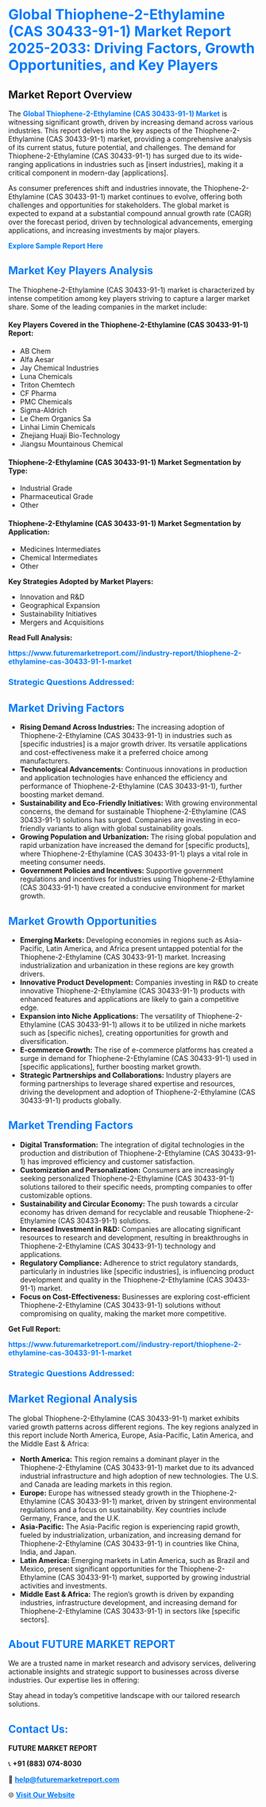 <h1 style="color: #007BFF;">Global Thiophene-2-Ethylamine (CAS 30433-91-1) Market Report 2025-2033: Driving Factors, Growth Opportunities, and Key Players</h1>

<section id="overview">
<h2>Market Report Overview</h2>
<p>The <a href="https://www.futuremarketreport.com//industry-report/thiophene-2-ethylamine-cas-30433-91-1-market" style="color: #007BFF; text-decoration: none;"><strong>Global Thiophene-2-Ethylamine (CAS 30433-91-1) Market</strong></a> is witnessing significant growth, driven by increasing demand across various industries. This report delves into the key aspects of the Thiophene-2-Ethylamine (CAS 30433-91-1) market, providing a comprehensive analysis of its current status, future potential, and challenges. The demand for Thiophene-2-Ethylamine (CAS 30433-91-1) has surged due to its wide-ranging applications in industries such as [insert industries], making it a critical component in modern-day [applications].</p>
<p>As consumer preferences shift and industries innovate, the Thiophene-2-Ethylamine (CAS 30433-91-1) market continues to evolve, offering both challenges and opportunities for stakeholders. The global market is expected to expand at a substantial compound annual growth rate (CAGR) over the forecast period, driven by technological advancements, emerging applications, and increasing investments by major players.</p>
</section>

<section id="overview">
<p><a href="https://www.futuremarketreport.com//request-sample/reportId=90786" style="color: #007BFF; text-decoration: none;"><strong>Explore Sample Report Here</strong></a></p>
</section>

<section id="key-players">
<h2 style="color: #007BFF;">Market Key Players Analysis</h2>
<p>The Thiophene-2-Ethylamine (CAS 30433-91-1) market is characterized by intense competition among key players striving to capture a larger market share. Some of the leading companies in the market include:</p>
<h4>Key Players Covered in the Thiophene-2-Ethylamine (CAS 30433-91-1) Report:</h4>
<ul><li>AB Chem</li><li>Alfa Aesar</li><li>Jay Chemical Industries</li><li>Luna Chemicals</li><li>Triton Chemtech</li><li>CF Pharma</li><li>PMC Chemicals</li><li>Sigma-Aldrich</li><li>Le Chem Organics Sa</li><li>Linhai Limin Chemicals</li><li>Zhejiang Huaji Bio-Technology</li><li>Jiangsu Mountainous Chemical</li></ul>
<h4>Thiophene-2-Ethylamine (CAS 30433-91-1) Market Segmentation by Type:</h4>
<ul><li>Industrial Grade</li><li>Pharmaceutical Grade</li><li>Other</li></ul>

<h4>Thiophene-2-Ethylamine (CAS 30433-91-1) Market Segmentation by Application:</h4>
<ul><li>Medicines Intermediates</li><li>Chemical Intermediates</li><li>Other</li></ul>
<p><strong>Key Strategies Adopted by Market Players:</strong></p>
<ul>
<li>Innovation and R&D</li>
<li>Geographical Expansion</li>
<li>Sustainability Initiatives</li>
<li>Mergers and Acquisitions</li>
</ul>
</section>

<section>
<p><strong>Read Full Analysis: </strong></p><a href="https://www.futuremarketreport.com//industry-report/thiophene-2-ethylamine-cas-30433-91-1-market" style="color: #007BFF; text-decoration: none;"><strong>https://www.futuremarketreport.com//industry-report/thiophene-2-ethylamine-cas-30433-91-1-market</strong></a>
<h3 style="color: #007BFF;">Strategic Questions Addressed:</h3>
</section>

<section id="driving-factors">
<h2 style="color: #007BFF;">Market Driving Factors</h2>
<ul>
<li><strong>Rising Demand Across Industries:</strong> The increasing adoption of Thiophene-2-Ethylamine (CAS 30433-91-1) in industries such as [specific industries] is a major growth driver. Its versatile applications and cost-effectiveness make it a preferred choice among manufacturers.</li>
<li><strong>Technological Advancements:</strong> Continuous innovations in production and application technologies have enhanced the efficiency and performance of Thiophene-2-Ethylamine (CAS 30433-91-1), further boosting market demand.</li>
<li><strong>Sustainability and Eco-Friendly Initiatives:</strong> With growing environmental concerns, the demand for sustainable Thiophene-2-Ethylamine (CAS 30433-91-1) solutions has surged. Companies are investing in eco-friendly variants to align with global sustainability goals.</li>
<li><strong>Growing Population and Urbanization:</strong> The rising global population and rapid urbanization have increased the demand for [specific products], where Thiophene-2-Ethylamine (CAS 30433-91-1) plays a vital role in meeting consumer needs.</li>
<li><strong>Government Policies and Incentives:</strong> Supportive government regulations and incentives for industries using Thiophene-2-Ethylamine (CAS 30433-91-1) have created a conducive environment for market growth.</li>
</ul>
</section>

<section id="growth-opportunities">
<h2 style="color: #007BFF;">Market Growth Opportunities</h2>
<ul>
<li><strong>Emerging Markets:</strong> Developing economies in regions such as Asia-Pacific, Latin America, and Africa present untapped potential for the Thiophene-2-Ethylamine (CAS 30433-91-1) market. Increasing industrialization and urbanization in these regions are key growth drivers.</li>
<li><strong>Innovative Product Development:</strong> Companies investing in R&D to create innovative Thiophene-2-Ethylamine (CAS 30433-91-1) products with enhanced features and applications are likely to gain a competitive edge.</li>
<li><strong>Expansion into Niche Applications:</strong> The versatility of Thiophene-2-Ethylamine (CAS 30433-91-1) allows it to be utilized in niche markets such as [specific niches], creating opportunities for growth and diversification.</li>
<li><strong>E-commerce Growth:</strong> The rise of e-commerce platforms has created a surge in demand for Thiophene-2-Ethylamine (CAS 30433-91-1) used in [specific applications], further boosting market growth.</li>
<li><strong>Strategic Partnerships and Collaborations:</strong> Industry players are forming partnerships to leverage shared expertise and resources, driving the development and adoption of Thiophene-2-Ethylamine (CAS 30433-91-1) products globally.</li>
</ul>
</section>

<section id="trending-factors">
<h2 style="color: #007BFF;">Market Trending Factors</h2>
<ul>
<li><strong>Digital Transformation:</strong> The integration of digital technologies in the production and distribution of Thiophene-2-Ethylamine (CAS 30433-91-1) has improved efficiency and customer satisfaction.</li>
<li><strong>Customization and Personalization:</strong> Consumers are increasingly seeking personalized Thiophene-2-Ethylamine (CAS 30433-91-1) solutions tailored to their specific needs, prompting companies to offer customizable options.</li>
<li><strong>Sustainability and Circular Economy:</strong> The push towards a circular economy has driven demand for recyclable and reusable Thiophene-2-Ethylamine (CAS 30433-91-1) solutions.</li>
<li><strong>Increased Investment in R&D:</strong> Companies are allocating significant resources to research and development, resulting in breakthroughs in Thiophene-2-Ethylamine (CAS 30433-91-1) technology and applications.</li>
<li><strong>Regulatory Compliance:</strong> Adherence to strict regulatory standards, particularly in industries like [specific industries], is influencing product development and quality in the Thiophene-2-Ethylamine (CAS 30433-91-1) market.</li>
<li><strong>Focus on Cost-Effectiveness:</strong> Businesses are exploring cost-efficient Thiophene-2-Ethylamine (CAS 30433-91-1) solutions without compromising on quality, making the market more competitive.</li>
</ul>
</section>

<section>
<p><strong>Get Full Report: </strong></p><a href="https://www.futuremarketreport.com//industry-report/thiophene-2-ethylamine-cas-30433-91-1-market" style="color: #007BFF; text-decoration: none;"><strong>https://www.futuremarketreport.com//industry-report/thiophene-2-ethylamine-cas-30433-91-1-market</strong></a>
<h3 style="color: #007BFF;">Strategic Questions Addressed:</h3>
</section>


<section id="regional-analysis">
<h2 style="color: #007BFF;">Market Regional Analysis</h2>
<p>The global Thiophene-2-Ethylamine (CAS 30433-91-1) market exhibits varied growth patterns across different regions. The key regions analyzed in this report include North America, Europe, Asia-Pacific, Latin America, and the Middle East & Africa:</p>
<ul>
<li><strong>North America:</strong> This region remains a dominant player in the Thiophene-2-Ethylamine (CAS 30433-91-1) market due to its advanced industrial infrastructure and high adoption of new technologies. The U.S. and Canada are leading markets in this region.</li>
<li><strong>Europe:</strong> Europe has witnessed steady growth in the Thiophene-2-Ethylamine (CAS 30433-91-1) market, driven by stringent environmental regulations and a focus on sustainability. Key countries include Germany, France, and the U.K.</li>
<li><strong>Asia-Pacific:</strong> The Asia-Pacific region is experiencing rapid growth, fueled by industrialization, urbanization, and increasing demand for Thiophene-2-Ethylamine (CAS 30433-91-1) in countries like China, India, and Japan.</li>
<li><strong>Latin America:</strong> Emerging markets in Latin America, such as Brazil and Mexico, present significant opportunities for the Thiophene-2-Ethylamine (CAS 30433-91-1) market, supported by growing industrial activities and investments.</li>
<li><strong>Middle East & Africa:</strong> The region’s growth is driven by expanding industries, infrastructure development, and increasing demand for Thiophene-2-Ethylamine (CAS 30433-91-1) in sectors like [specific sectors].</li>
</ul>
</section>

<footer>
<h2 style="color: #007BFF;">About FUTURE MARKET REPORT</h2>
<p>We are a trusted name in market research and advisory services, delivering actionable insights and strategic support to businesses across diverse industries. Our expertise lies in offering:</p>

<p>Stay ahead in today’s competitive landscape with our tailored research solutions.</p>

<h2 style="color: #007BFF;">Contact Us:</h2>
<p><strong>FUTURE MARKET REPORT</strong></p>
<p>📞 <strong>+91 (883) 074-8030</strong></p>
<p>📧 <strong><a href="mailto:help@futuremarketreport.com" style="color: #007BFF;">help@futuremarketreport.com</a></strong></p>
<p>🌐 <strong><a href="https://www.futuremarketreport.com/" style="color: #007BFF;">Visit Our Website</a></strong></p>
</footer>